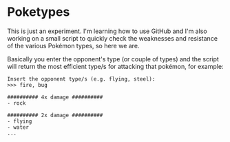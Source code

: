 # Poketypes
This is just an experiment. I'm learning how to use GitHub and I'm also working on a small script to quickly check the weaknesses and resistance of the various Pokémon types, so here we are.

Basically you enter the opponent's type (or couple of types) and the script will return the most efficient type/s for attacking that pokémon, for example:

```
Insert the opponent type/s (e.g. flying, steel):
>>> fire, bug

########## 4x damage ##########
- rock

########## 2x damage ##########
- flying
- water
...
```
